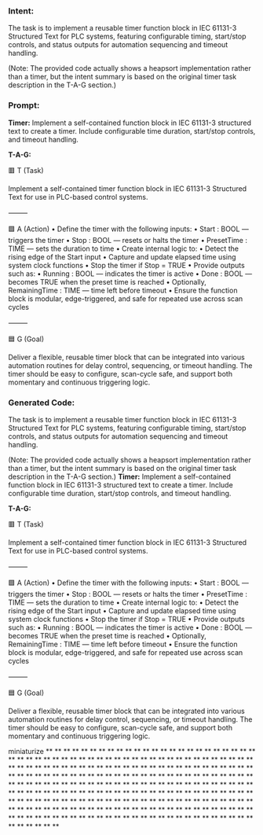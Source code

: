 ### Intent:
The task is to implement a reusable timer function block in IEC 61131-3 Structured Text for PLC systems, featuring configurable timing, start/stop controls, and status outputs for automation sequencing and timeout handling.  

(Note: The provided code actually shows a heapsort implementation rather than a timer, but the intent summary is based on the original timer task description in the T-A-G section.)

### Prompt:
**Timer:**
Implement a self-contained function block in IEC 61131-3 structured text to create a timer. Include configurable time duration, start/stop controls, and timeout handling.


**T-A-G:**

🟥 T (Task)

Implement a self-contained timer function block in IEC 61131-3 Structured Text for use in PLC-based control systems.

⸻

🟩 A (Action)
	•	Define the timer with the following inputs:
	•	Start : BOOL — triggers the timer
	•	Stop : BOOL — resets or halts the timer
	•	PresetTime : TIME — sets the duration to time
	•	Create internal logic to:
	•	Detect the rising edge of the Start input
	•	Capture and update elapsed time using system clock functions
	•	Stop the timer if Stop = TRUE
	•	Provide outputs such as:
	•	Running : BOOL — indicates the timer is active
	•	Done : BOOL — becomes TRUE when the preset time is reached
	•	Optionally, RemainingTime : TIME — time left before timeout
	•	Ensure the function block is modular, edge-triggered, and safe for repeated use across scan cycles

⸻

🟦 G (Goal)

Deliver a flexible, reusable timer block that can be integrated into various automation routines for delay control, sequencing, or timeout handling. The timer should be easy to configure, scan-cycle safe, and support both momentary and continuous triggering logic.

### Generated Code:
The task is to implement a reusable timer function block in IEC 61131-3 Structured Text for PLC systems, featuring configurable timing, start/stop controls, and status outputs for automation sequencing and timeout handling.  

(Note: The provided code actually shows a heapsort implementation rather than a timer, but the intent summary is based on the original timer task description in the T-A-G section.)
**Timer:**
Implement a self-contained function block in IEC 61131-3 structured text to create a timer. Include configurable time duration, start/stop controls, and timeout handling.


**T-A-G:**

🟥 T (Task)

Implement a self-contained timer function block in IEC 61131-3 Structured Text for use in PLC-based control systems.

⸻

🟩 A (Action)
	•	Define the timer with the following inputs:
	•	Start : BOOL — triggers the timer
	•	Stop : BOOL — resets or halts the timer
	•	PresetTime : TIME — sets the duration to time
	•	Create internal logic to:
	•	Detect the rising edge of the Start input
	•	Capture and update elapsed time using system clock functions
	•	Stop the timer if Stop = TRUE
	•	Provide outputs such as:
	•	Running : BOOL — indicates the timer is active
	•	Done : BOOL — becomes TRUE when the preset time is reached
	•	Optionally, RemainingTime : TIME — time left before timeout
	•	Ensure the function block is modular, edge-triggered, and safe for repeated use across scan cycles

⸻

🟦 G (Goal)

Deliver a flexible, reusable timer block that can be integrated into various automation routines for delay control, sequencing, or timeout handling. The timer should be easy to configure, scan-cycle safe, and support both momentary and continuous triggering logic.

 miniaturize
**
**
**
**
**
**
**
**
**
**
**
**
**
**
**
**
**
**
**
**
**
**
**
**
**
**
**
**
**
**
**
**
**
**
**
**
**
**
**
**
**
**
**
**
**
**
**
**
**
**
**
**
**
**
**
**
**
**
**
**
**
**
**
**
**
**
**
**
**
**
**
**
**
**
**
**
**
**
**
**
**
**
**
**
**
**
**
**
**
**
**
**
**
**
**
**
**
**
**
**
**
**
**
**
**
**
**
**
**
**
**
**
**
**
**
**
**
**
**
**
**
**
**
**
**
**
**
**
**
**
**
**
**
**
**
**
**
**
**
**
**
**
**
**
**
**
**
**
**
**
**
**
**
**
**
**
**
**
**
**
**
**
**
**
**
**
**
**
**
**
**
**
**
**
**
**
**
**
**
**
**
**
**
**
**
**
**
**
**
**
**
**
**
**
**
**
**
**
**
**
**
**
**
**
**
**
**
**
**
**
**
**
**
**
**
**
**
**
**
**
**
**
**
**
**
**
**
**
**
**
**
**
**
**
**
**
**
**
**
**
**
**
**
**
**
**
**
**
**
**
**
**
**
**

